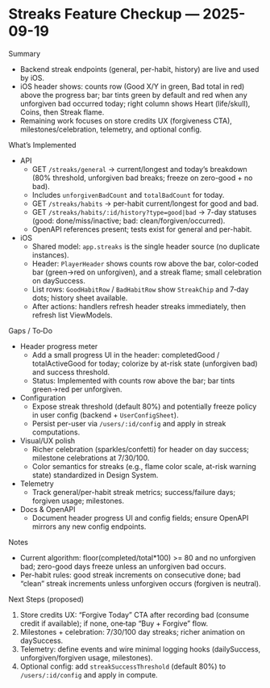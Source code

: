 # Streaks Feature Checkup — 2025-09-19

Summary
- Backend streak endpoints (general, per-habit, history) are live and used by iOS.
- iOS header shows: counts row (Good X/Y in green, Bad total in red) above the progress bar; bar tints green by default and red when any unforgiven bad occurred today; right column shows Heart (life/skull), Coins, then Streak flame.
- Remaining work focuses on store credits UX (forgiveness CTA), milestones/celebration, telemetry, and optional config.

What’s Implemented
- API
  - GET `/streaks/general` → current/longest and today’s breakdown (80% threshold, unforgiven bad breaks; freeze on zero-good + no bad).
  - Includes `unforgivenBadCount` and `totalBadCount` for today.
  - GET `/streaks/habits` → per-habit current/longest for good and bad.
  - GET `/streaks/habits/:id/history?type=good|bad` → 7-day statuses (good: done/miss/inactive; bad: clean/forgiven/occurred).
  - OpenAPI references present; tests exist for general and per-habit.
- iOS
  - Shared model: `app.streaks` is the single header source (no duplicate instances).
  - Header: `PlayerHeader` shows counts row above the bar, color‑coded bar (green→red on unforgiven), and a streak flame; small celebration on daySuccess.
  - List rows: `GoodHabitRow` / `BadHabitRow` show `StreakChip` and 7‑day dots; history sheet available.
  - After actions: handlers refresh header streaks immediately, then refresh list ViewModels.

Gaps / To‑Do
- Header progress meter
  - Add a small progress UI in the header: completedGood / totalActiveGood for today; colorize by at-risk state (unforgiven bad) and success threshold.
  - Status: Implemented with counts row above the bar; bar tints green→red per unforgiven.
- Configuration
  - Expose streak threshold (default 80%) and potentially freeze policy in user config (backend + `UserConfigSheet`).
  - Persist per-user via `/users/:id/config` and apply in streak computations.
- Visual/UX polish
  - Richer celebration (sparkles/confetti) for header on day success; milestone celebrations at 7/30/100.
  - Color semantics for streaks (e.g., flame color scale, at-risk warning state) standardized in Design System.
- Telemetry
  - Track general/per-habit streak metrics; success/failure days; forgiven usage; milestones.
- Docs & OpenAPI
  - Document header progress UI and config fields; ensure OpenAPI mirrors any new config endpoints.

Notes
- Current algorithm: floor(completed/total*100) >= 80 and no unforgiven bad; zero-good days freeze unless an unforgiven bad occurs.
- Per-habit rules: good streak increments on consecutive done; bad “clean” streak increments unless unforgiven occurs (forgiven is neutral).

Next Steps (proposed)
1) Store credits UX: “Forgive Today” CTA after recording bad (consume credit if available); if none, one‑tap “Buy + Forgive” flow.
2) Milestones + celebration: 7/30/100 day streaks; richer animation on daySuccess.
3) Telemetry: define events and wire minimal logging hooks (dailySuccess, unforgiven/forgiven usage, milestones).
4) Optional config: add `streakSuccessThreshold` (default 80%) to `/users/:id/config` and apply in compute.
